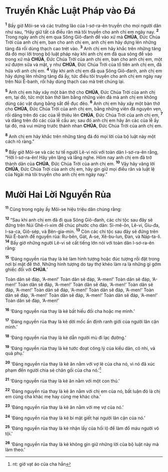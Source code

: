 # Truyền Khắc Luật Pháp vào Đá
<sup><b>1</b></sup> Bấy giờ Môi-se và các trưởng lão của I-sơ-ra-ên truyền cho mọi người dân như sau, “Hãy giữ tất cả điều răn mà tôi truyền cho anh chị em ngày nay. <sup><b>2</b></sup> Trong ngày anh chị em qua Sông Giô-đanh để vào xứ mà **CHÚA**, Đức Chúa Trời của anh chị em, ban cho anh chị em, anh chị em hãy dựng lên những tảng đá rồi dùng thạch cao trét vào. <sup><b>3</b></sup> Anh chị em hãy khắc trên những tảng đá đó mọi lời trong bộ luật pháp này khi anh chị em đã qua sông để vào trong xứ mà **CHÚA**, Đức Chúa Trời của anh chị em, ban cho anh chị em, một xứ đượm sữa và mật, y như **CHÚA**, Đức Chúa Trời của tổ tiên anh chị em, đã hứa với anh chị em. <sup><b>4</b></sup> Vậy khi anh chị em đã qua Sông Giô-đanh, anh chị em hãy dựng lên những tảng đá ấy, tức điều tôi truyền cho anh chị em ngày nay trên Núi Ê-banh, rồi hãy dùng thạch cao mà trét chúng lại.

<sup><b>5</b></sup> Anh chị em hãy xây một bàn thờ cho **CHÚA**, Đức Chúa Trời của anh chị em, tại đó, tức một bàn thờ làm bằng những viên đá mà anh chị em không dùng các vật dụng bằng sắt để đục đẽo. <sup><b>6</b></sup> Anh chị em hãy xây một bàn thờ cho **CHÚA**, Đức Chúa Trời của anh chị em, bằng những viên đá nguyên vẹn, rồi dâng trên đó các của lễ thiêu lên **CHÚA**, Đức Chúa Trời của anh chị em, <sup><b>7</b></sup> và dâng trên đó các của lễ cầu an; sau đó anh chị em hãy ăn các của lễ ấy tại đó, mà vui mừng trước thánh nhan **CHÚA**, Đức Chúa Trời của anh chị em.

<sup><b>8</b></sup> Anh chị em hãy khắc trên những tảng đá đó mọi lời của bộ luật này một cách rõ ràng.”

<sup><b>9</b></sup> Bấy giờ Môi-se và các tư tế người Lê-vi nói với toàn dân I-sơ-ra-ên rằng, “Hỡi I-sơ-ra-ên! Hãy yên lặng và lắng nghe. Hôm nay anh chị em đã trở thành dân của **CHÚA**, Đức Chúa Trời của anh chị em. <sup><b>10</b></sup> Vậy hãy vâng lời **CHÚA**, Đức Chúa Trời của anh chị em, hãy gìn giữ mọi điều răn và luật lệ của Ngài mà tôi truyền cho anh chị em ngày nay.”


# Mười Hai Lời Nguyền Rủa
<sup><b>11</b></sup> Cũng trong ngày ấy Môi-se hiệu triệu dân chúng rằng:

<sup><b>12</b></sup> “Sau khi anh chị em đã đi qua Sông Giô-đanh, các chi tộc sau đây sẽ đứng trên Núi Ghê-ri-xim để chúc phước cho dân: Si-mê-ôn, Lê-vi, Giu-đa, I-sa-ca, Giô-sép, và Bên-gia-min. <sup><b>13</b></sup> Còn các chi tộc sau đây sẽ đứng trên Núi Ê-banh để nguyền rủa: Ru-bên, Gát, A-se, Xê-bu-lun, Đan, và Náp-ta-li. <sup><b>14</b></sup> Bấy giờ những người Lê-vi sẽ cất tiếng lớn nói với toàn dân I-sơ-ra-ên rằng:

<sup><b>15</b></sup> ‘Đáng nguyền rủa thay là kẻ làm hình tượng hoặc đúc tượng rồi đặt trong nơi bí mật để thờ. Những hình tượng do tay thợ khéo làm ra là những gì gớm ghiếc đối với **CHÚA**.’

Toàn dân sẽ đáp, ‘A-men!’ Toàn dân sẽ đáp, ‘A-men!’ Toàn dân sẽ đáp, ‘A-men!’ Toàn dân sẽ đáp, ‘A-men!’ Toàn dân sẽ đáp, ‘A-men!’ Toàn dân sẽ đáp, ‘A-men!’ Toàn dân sẽ đáp, ‘A-men!’ Toàn dân sẽ đáp, ‘A-men!’ Toàn dân sẽ đáp, ‘A-men!’ Toàn dân sẽ đáp, ‘A-men!’ Toàn dân sẽ đáp, ‘A-men!’ Toàn dân sẽ đáp, ‘A-men!’

<sup><b>16</b></sup> ‘Đáng nguyền rủa thay là kẻ bất hiếu đối cha hoặc mẹ mình.’

<sup><b>17</b></sup> ‘Đáng nguyền rủa thay là kẻ dời mốc ấn định ranh giới của người lân cận mình.’

<sup><b>18</b></sup> ‘Đáng nguyền rủa thay là kẻ dẫn người mù đi lạc đường.’

<sup><b>19</b></sup> ‘Đáng nguyền rủa thay là kẻ tước đoạt công lý của kiều dân, cô nhi, và quả phụ.’

<sup><b>20</b></sup> ‘Đáng nguyền rủa thay là kẻ ăn nằm với vợ lẽ của cha nó, vì nó đã xúc phạm đến người chia sẻ chăn gối của cha nó.’[^1-d7bede6f-4942-4549-a5a1-f540f833ec32]

<sup><b>21</b></sup> ‘Đáng nguyền rủa thay là kẻ ăn nằm với một con thú.’

<sup><b>22</b></sup> ‘Đáng nguyền rủa thay là kẻ ăn nằm với chị em của nó, bất luận đó là chị em cùng cha khác mẹ hay cùng mẹ khác cha.’

<sup><b>23</b></sup> ‘Đáng nguyền rủa thay là kẻ ăn nằm với mẹ vợ của nó.’

<sup><b>24</b></sup> ‘Đáng nguyền rủa thay là kẻ bí mật giết hại người lân cận của nó.’

<sup><b>25</b></sup> ‘Đáng nguyền rủa thay là kẻ nhận lấy của hối lộ để làm đổ máu người vô tội.’

<sup><b>26</b></sup> ‘Đáng nguyền rủa thay là kẻ không gìn giữ những lời của bộ luật này mà làm theo.’

[^1-d7bede6f-4942-4549-a5a1-f540f833ec32]: nt: giở vạt áo của cha hắn